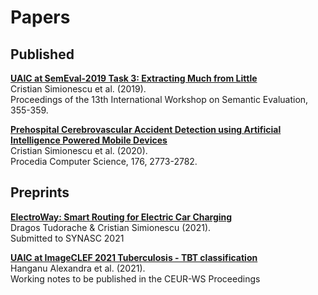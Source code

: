 # Papers

## Published

[<b>UAIC at SemEval-2019 Task 3: Extracting Much from Little</b>](https://aclanthology.org/S19-2062.pdf)\
Cristian Simionescu et al. (2019). \
Proceedings of the 13th International Workshop on Semantic Evaluation, 355-359.

[<b>Prehospital Cerebrovascular Accident Detection using Artificial Intelligence Powered Mobile Devices</b>](https://aclanthology.org/S19-2062.pdf)\
Cristian Simionescu et al. (2020). \
Procedia Computer Science, 176, 2773-2782.

## Preprints

[<b>ElectroWay: Smart Routing for Electric Car Charging</b>](<./preprint/SYNASC_2021_ElectroWay.pdf>)\
Dragos Tudorache & Cristian Simionescu (2021). \
Submitted to SYNASC 2021

[<b>UAIC at ImageCLEF 2021 Tuberculosis - TBT classification</b>](http://www.dei.unipd.it/~ferro/CLEF-WN-Drafts/CLEF2021/paper-102.pdf)\
Hanganu Alexandra et al. (2021). \
Working notes to be published in the CEUR-WS Proceedings